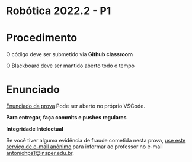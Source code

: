 # Robótica 2022.2 - P1

# Procedimento

O código deve ser submetido via **Github classroom**

O Blackboard deve ser mantido aberto todo o tempo


# Enunciado


[Enunciado da prova](enunciado.md)
Pode ser aberto no próprio VSCode.

**Para entregar, faça commits e pushes regulares**

**Integridade Intelectual**

Se você tiver alguma evidência de fraude cometida nesta prova, [use este serviço de e-mail anônimo](https://www.guerrillamail.com/pt/compose) para informar ao professor no e-mail antoniohps1@insper.edu.br.

